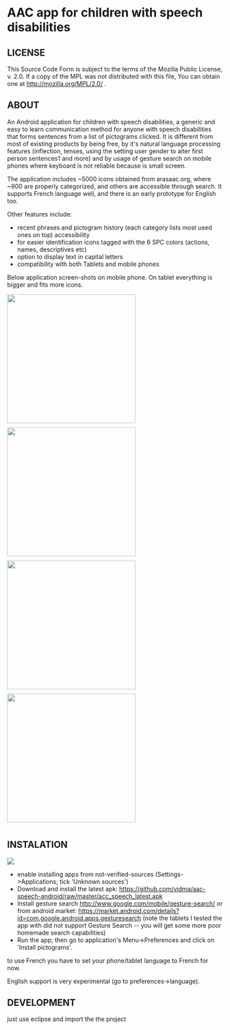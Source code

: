 AAC app for children with speech disabilities
=============================================

LICENSE
-------

This Source Code Form is subject to the terms of the Mozilla Public License, v. 2.0. If a copy of the MPL was not distributed with this file, You can obtain one at http://mozilla.org/MPL/2.0/ .


ABOUT
-----

An Android application for children with speech disabilities,  a generic and easy to learn communication method for anyone with speech disabilities that forms sentences from a list of pictograms clicked. It is different from most of existing products by being free, by it's natural language processing features (inflection, tenses, using the setting user gender to alter first person sentences1 and more) and by usage of gesture search on mobile phones where keyboard is not reliable because is small screen.

The application includes ~5000 icons obtained from arasaac.org, where ~900 are properly categorized, and others are accessible through search. It supports French language well, and there is an early prototype for English too.

Other features include:
* recent phrases and pictogram history (each category lists most used ones on top)
accessibility
* for easier identification icons tagged with the 6 SPC colors (actions, names, descriptives etc)
* option to display text in capital letters
* compatibility with both Tablets and mobile phones

Below application screen-shots on mobile phone. On tablet everything is bigger and fits more icons.


<img src="https://github.com/vidma/aac-speech-android/raw/master/screenshots/shot_000011.png" width="300px" style="margin-right: 10px; margin-bottom: 10px" />
<img src="https://github.com/vidma/aac-speech-android/raw/master/screenshots/shot_000029.png" width="300px" style="margin-right: 10px; margin-bottom: 10px" />
<img src="https://github.com/vidma/aac-speech-android/raw/master/screenshots/shot_000030.png" width="300px" style="margin-right: 10px; margin-bottom: 10px" />
<img src="https://github.com/vidma/aac-speech-android/raw/master/screenshots/screenshot-1326571249316.png" width="300px" style="margin-right: 10px; margin-bottom: 10px" />



INSTALATION
-----------

![](https://github.com/vidma/aac-speech-android/raw/master/qr-code2.png) 

* enable installing apps from not-verified-sources (Settings->Applications; tick 'Unknown sources')
* Download and install the latest apk: https://github.com/vidma/aac-speech-android/raw/master/acc_speech_latest.apk
* Install gesture search http://www.google.com/mobile/gesture-search/  or from android market: https://market.android.com/details?id=com.google.android.apps.gesturesearch
(note the tablets I tested the app with did not support Gesture Search -- you will get some more poor homemade search capabilities)
* Run the app; then go to application's Menu->Preferences and click on 'Install pictograms'.

to use French you have to set your phone/tablet language to French for now.

English support is very experimental (go to preferences->language). 


DEVELOPMENT
-----------
just use eclipse and import the the project
